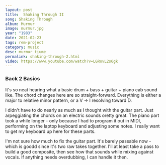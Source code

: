 ```yaml
---
layout: post
title:  Shaking Through II
song: Shaking Through
album: Murmur
image: murmur.jpg
year: "1983"
date: 2021-02-23
tags: rem-project
category: music
desc: murmur tiume
permalink: shaking-through-2.html
video: https://www.youtube.com/watch?v=LGRovL2s6gk
---
```


### Back 2 Basics
It's so neat hearing what a basic drum + bass + guitar + piano cab sound like. The chord changes here are so straight-forward. Everything is either a major to relative minor pattern, or a V -> I resolving toward D.

I didn't have to do nearly as much as I thought with the guitar part. Just arpeggiating the chords on an electric sounds oretty great. The piano part took a while longer - only because I had to program it out in MIDI, performing on the laptop keyboard and adjusting some notes. I really want to get my keyboard up here for these parts.

I'm not sure how much to fix the guitar part. It's barely passable now - which is goodd since it's two raw takes together. I'll at least take a pass to build a good composite, then see how that sounds while mixing against vocals. If anything needs overdubbing, I can handle it then.